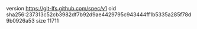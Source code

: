 version https://git-lfs.github.com/spec/v1
oid sha256:237313c52cb3982df7b92d9ae4429795c943444ff1b5335a285f78d9b0926a53
size 11711
